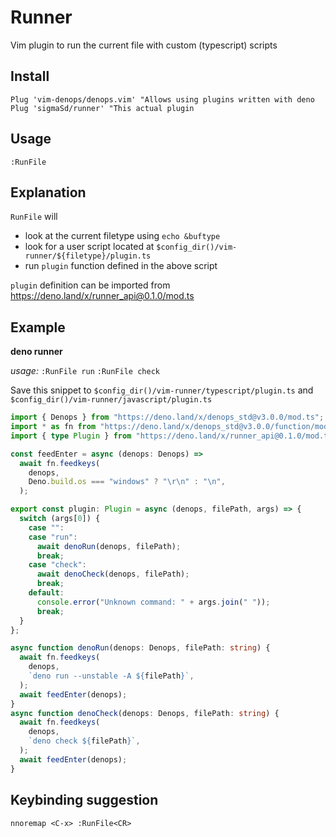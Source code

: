# Runner

Vim plugin to run the current file with custom (typescript) scripts

## Install

```vim
Plug 'vim-denops/denops.vim' "Allows using plugins written with deno
Plug 'sigmaSd/runner' "This actual plugin
```

## Usage

`:RunFile`

## Explanation

`RunFile` will

- look at the current filetype using `echo &buftype`
- look for a user script located at
  `$config_dir()/vim-runner/${filetype}/plugin.ts`
- run `plugin` function defined in the above script

`plugin` definition can be imported from
https://deno.land/x/runner_api@0.1.0/mod.ts

## Example

**deno runner**

_usage:_ `:RunFile run` `:RunFile check`

Save this snippet to `$config_dir()/vim-runner/typescript/plugin.ts` and
`$config_dir()/vim-runner/javascript/plugin.ts`

```ts
import { Denops } from "https://deno.land/x/denops_std@v3.0.0/mod.ts";
import * as fn from "https://deno.land/x/denops_std@v3.0.0/function/mod.ts";
import { type Plugin } from "https://deno.land/x/runner_api@0.1.0/mod.ts";

const feedEnter = async (denops: Denops) =>
  await fn.feedkeys(
    denops,
    Deno.build.os === "windows" ? "\r\n" : "\n",
  );

export const plugin: Plugin = async (denops, filePath, args) => {
  switch (args[0]) {
    case "":
    case "run":
      await denoRun(denops, filePath);
      break;
    case "check":
      await denoCheck(denops, filePath);
      break;
    default:
      console.error("Unknown command: " + args.join(" "));
      break;
  }
};

async function denoRun(denops: Denops, filePath: string) {
  await fn.feedkeys(
    denops,
    `deno run --unstable -A ${filePath}`,
  );
  await feedEnter(denops);
}
async function denoCheck(denops: Denops, filePath: string) {
  await fn.feedkeys(
    denops,
    `deno check ${filePath}`,
  );
  await feedEnter(denops);
}
```

## Keybinding suggestion

```vim
nnoremap <C-x> :RunFile<CR>
```
